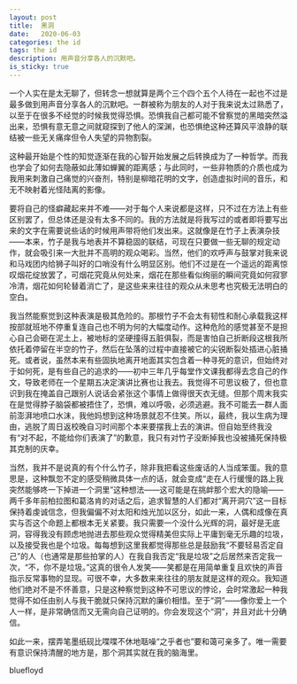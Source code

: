 ```yaml
---
layout: post
title:  黑洞
date:   2020-06-03
categories: the id
tags: the id
description: 用声音分享各人的沉默吧。
is_sticky: true
---
```


一个人实在是太无聊了，但转念一想就算是两个三个四个五个人待在一起也不过是最多做到用声音分享各人的沉默吧。一群被称为朋友的人对于我来说太过熟悉了，以至于在很多不经觉的时候我觉得恐惧。恐惧我自己都可能不曾察觉的黑暗突然溢出来，恐惧有意无意之间就窥探到了他人的深渊，也恐惧绝这种还算风平浪静的联结被一些无关痛痒但令人失望的异物割裂。

这种最开始是个性的知觉逐渐在我的心智开始发展之后转换成为了一种哲学。而我也学会了如何去隐蔽如此薄如蝉翼的距离感；与此同时，一些非物质的介质也成为我用来刺激自己痛觉的兴奋剂，特别是柳暗花明的文字，创造虚拟时间的音乐，和无不映射着光怪陆离的影像。

要将自己的怪癖藏起来并不难——对于每个人来说都是这样，只不过在方法上有些区别罢了，但总体还是没有太多不同的。我的方法就是将我写过的或者即将要写出来的文字在需要说些话的时候用声带将他们发出来。这就像是在竹子上表演杂技——本来，竹子是我与地表并不算稳固的联结，可现在只要做一些无聊的规定动作，就会吸引来一大批并不高明的观众喝彩。当然，他们的欢呼声与鼓掌对我来说和马戏团内给狮子叫好的口哨没有什么明显区别。他们不过是在一个遥远的距离惊叹烟花绽放罢了，可烟花究竟从何处来，烟花在那些看似绚丽的瞬间究竟如何寂寥冷清，烟花如何轮替着消亡了，是这些来来往往的观众从未思考也究极无法明白的空白。

我当然能察觉到这种表演是极其危险的。那根竹子不会太有韧性和耐心承载我这样按部就班地不停重复连自己也不明为何的大幅度动作。这种危险的感觉甚至不是担心自己会砸在泥土上，被地标的坚硬撞得五脏俱裂，而是害怕自己折断段这根我所依托着停留在半空的竹子，然后在坠落的过程中直接被它的尖锐断裂处插进心脏捅死。或者说，虽然本来有些固执地离开地面其实包含着一种寻死的意识，但始终对于如何死，是有些自己的追求的——初中三年几乎每堂作文课我都得去念自己的作文，导致老师在一个星期五决定演讲比赛也让我去。我觉得不可思议极了，但也意识到我在掩盖自己跟别人说话会紧张这个事情上做得很天衣无缝。但那个周末我实在是觉得脖子脑袋都被捂住了，恐惧，难以呼吸，必须逃避。我不可能去一群人面前澎湃地喷口水沫，我他妈想到这种场景就忍不住笑。所以，最终，我以生病为理由，逃脱了周日返校晚自习时间那个本来要摆我上去的演讲。但自始至终我没有“对不起，不能给你们表演了”的歉意，我只有对竹子没断掉我也没被捅死保持极其克制的庆幸。

当然，我并不是说真的有个什么竹子，除非我把看这些废话的人当成笨蛋。我的意思是，这种飘忽不定的感受稍微具体一点的话，就会变成“走在人行缓慢的路上我突然能够咚一下掉进一个洞里”这种想法——这可能是在挑衅那个宏大的隐喻——两千多年前柏拉图和葛洛肯的对话之后，追求智慧的人们都对“离开洞穴”这一目标保持着虔诚信念，但我偏偏不对太阳和烛光加以区分，如此一来，人偶和成像在真实与否这个命题上都根本无关紧要。我只需要一个没什么光辉的洞，最好是无底洞，容得我没有顾虑地抛进去那些观众觉得精美但实际上平庸到毫无乐趣的垃圾，以及接受我也是个垃圾。每每想到这里我都觉得那些总是鼓励我“不要轻易否定自己”的人（也通常是那些拍掌的人）在我自我否定“我是垃圾”之后居然来否定我一次，“不，你不是垃圾。”这真的很令人发笑——笑都是在用简单重复且欢快的声音指示反常事物的显现。可很不幸，大多数来来往往的朋友就是这样的观众。我知道他们绝对不是不怀善意，只是这种察觉到这种不可思议的悖论，会时常激起一种我觉得不如任由别人与我干脆就只保持沉默的廉价相惜。至于“洞”——像你爱上一个人一样，是非常确信而又无需向自己证明的。你会发现这个“洞”，并且对此十分确信。

如此一来，摆弄笔墨纸砚比喋喋不休地聒噪“之乎者也”要和蔼可亲多了。唯一需要有意识保持清醒的地方是，那个洞其实就在我的脑海里。

bluefloyd
